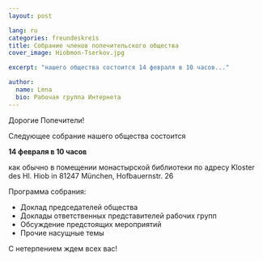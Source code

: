 ```yaml
---
layout: post

lang: ru
categories: freundeskreis
title: Собрание членов попечительского общества
cover_image: Hiobmon-Tserkov.jpg

excerpt: "нашего общества состоится 14 февраля в 10 часов..."

author:
  name: Lena
  bio: Рабочая группа Интернета
---
```

Дорогие Попечители!

Следующее собрание нашего общества состоится

**14 февраля в 10 часов**

как обычно в помещении монастырской библиотеки по адресу
Kloster des Hl. Hiob in 81247 München, Hofbauernstr. 26

Программа собрания:

- Доклад председателей общества
- Доклады ответственных представителей рабочих групп
- Обсуждение предстоящих мероприятий
- Прочие насущные темы  

С нетерпением ждем всех вас!
